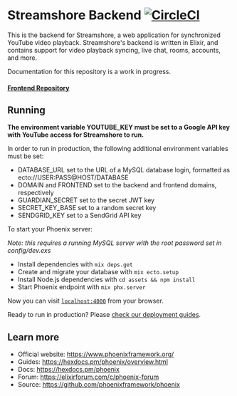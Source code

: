 # Streamshore Backend [![CircleCI](https://dl.circleci.com/status-badge/img/gh/nextinfinity/streamshore-backend/tree/master.svg?style=svg)](https://dl.circleci.com/status-badge/redirect/gh/nextinfinity/streamshore-backend/tree/master)

This is the backend for Streamshore, a web application for synchronized YouTube video playback. Streamshore's backend is written in Elixir, and contains support for video playback syncing, live chat, rooms, accounts, and more.

Documentation for this repository is a work in progress.

#### [Frontend Repository](https://github.com/sethmaxwl/streamshore)

## Running

**The environment variable YOUTUBE_KEY must be set to a Google API key with YouTube access for Streamshore to run.**

In order to run in production, the following additional environment variables must be set:
- DATABASE_URL	set to the URL of a MySQL database login, formatted as ecto://USER:PASS@HOST/DATABASE
- DOMAIN and FRONTEND set to the backend and frontend domains, respectively
- GUARDIAN_SECRET set to the secret JWT key
- SECRET_KEY_BASE set to a random secret key
- SENDGRID_KEY set to a SendGrid API key

To start your Phoenix server:

*Note: this requires a running MySQL server with the root password set in config/dev.exs*

  * Install dependencies with `mix deps.get`
  * Create and migrate your database with `mix ecto.setup`
  * Install Node.js dependencies with `cd assets && npm install`
  * Start Phoenix endpoint with `mix phx.server`

Now you can visit [`localhost:4000`](http://localhost:4000) from your browser.

Ready to run in production? Please [check our deployment guides](https://hexdocs.pm/phoenix/deployment.html).

## Learn more

  * Official website: https://www.phoenixframework.org/
  * Guides: https://hexdocs.pm/phoenix/overview.html
  * Docs: https://hexdocs.pm/phoenix
  * Forum: https://elixirforum.com/c/phoenix-forum
  * Source: https://github.com/phoenixframework/phoenix
